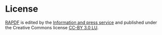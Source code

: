 # License

[RAPDF](https://accessibilite.public.lu/fr/rapdf1/) is edited by the [Information and press service](https://sip.gouvernement.lu) and published under the Creative Commons license [CC-BY 3.0 LU](https://creativecommons.org/licenses/by/3.0/lu/).